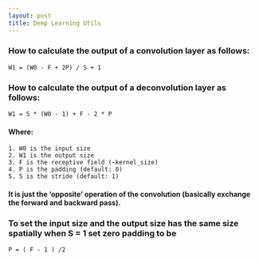 ```yaml
---
layout: post
title: Deep Learning Utils
---
```

### How to calculate the output of a convolution layer as follows:
    W1 = (W0 - F + 2P) / S + 1
### How to calculate the output of a deconvolution layer as follows:
    W1 = S * (W0 - 1) + F - 2 * P
#### Where:
    1. W0 is the input size
    2. W1 is the output size
    3. F is the receptive field (~kernel_size)
    4. P is the padding (default: 0)
    5. S is the stride (default: 1)
#### It is just the ‘opposite’ operation of the convolution (basically exchange the forward and backward pass).

### To set the input size and the output size has the same size spatially when S = 1 set zero padding to be 
    P = ( F - 1 ) /2
